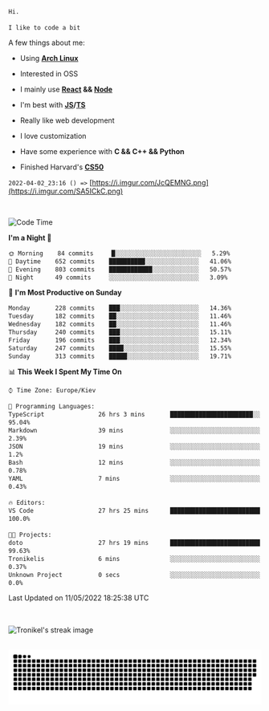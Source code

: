 ```
Hi.

I like to code a bit
```

A few things about me:

-   Using **[Arch Linux](https://archlinux.org/)**

-   Interested in OSS

-   I mainly use **[React](https://reactjs.org/) && [Node](https://nodejs.org/en/)**

-   I'm best with **[JS](https://www.javascript.com/)/[TS](https://www.typescriptlang.org/)**

-   Really like web development

-   I love customization

-   Have some experience with **C && C++ && Python**

-   Finished Harvard's **[CS50](https://cs50.harvard.edu)**

`2022-04-02_23:16 () =>` [https://i.imgur.com/JcQEMNG.png](https://i.imgur.com/SA5ICkC.png)

<br>

<!--START_SECTION:waka-->
![Code Time](http://img.shields.io/badge/Code%20Time-616%20hrs%201%20min-blue)

**I'm a Night 🦉** 

```text
🌞 Morning    84 commits     █░░░░░░░░░░░░░░░░░░░░░░░░   5.29% 
🌆 Daytime    652 commits    ██████████░░░░░░░░░░░░░░░   41.06% 
🌃 Evening    803 commits    ████████████░░░░░░░░░░░░░   50.57% 
🌙 Night      49 commits     ░░░░░░░░░░░░░░░░░░░░░░░░░   3.09%

```
📅 **I'm Most Productive on Sunday** 

```text
Monday       228 commits    ███░░░░░░░░░░░░░░░░░░░░░░   14.36% 
Tuesday      182 commits    ██░░░░░░░░░░░░░░░░░░░░░░░   11.46% 
Wednesday    182 commits    ██░░░░░░░░░░░░░░░░░░░░░░░   11.46% 
Thursday     240 commits    ███░░░░░░░░░░░░░░░░░░░░░░   15.11% 
Friday       196 commits    ███░░░░░░░░░░░░░░░░░░░░░░   12.34% 
Saturday     247 commits    ████░░░░░░░░░░░░░░░░░░░░░   15.55% 
Sunday       313 commits    █████░░░░░░░░░░░░░░░░░░░░   19.71%

```


📊 **This Week I Spent My Time On** 

```text
⌚︎ Time Zone: Europe/Kiev

💬 Programming Languages: 
TypeScript               26 hrs 3 mins       ███████████████████████░░   95.04% 
Markdown                 39 mins             ░░░░░░░░░░░░░░░░░░░░░░░░░   2.39% 
JSON                     19 mins             ░░░░░░░░░░░░░░░░░░░░░░░░░   1.2% 
Bash                     12 mins             ░░░░░░░░░░░░░░░░░░░░░░░░░   0.78% 
YAML                     7 mins              ░░░░░░░░░░░░░░░░░░░░░░░░░   0.43%

🔥 Editors: 
VS Code                  27 hrs 25 mins      █████████████████████████   100.0%

🐱‍💻 Projects: 
doto                     27 hrs 19 mins      █████████████████████████   99.63% 
Tronikelis               6 mins              ░░░░░░░░░░░░░░░░░░░░░░░░░   0.37% 
Unknown Project          0 secs              ░░░░░░░░░░░░░░░░░░░░░░░░░   0.0%

```


 Last Updated on 11/05/2022 18:25:38 UTC
<!--END_SECTION:waka-->

<br>

<p><img align="center" src="https://github-readme-streak-stats.herokuapp.com/?user=Tronikelis&theme=dark" alt="Tronikel's streak image" /></p>

<br>

<img title="" src="https://raw.githubusercontent.com/Tronikelis/Tronikelis/output/github-contribution-grid-snake.svg" alt="very cool snake thingey" data-align="left">
